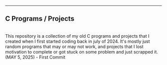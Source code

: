 ------------------
C Programs / Projects
------------------
<br>
This repository is a collection of my old C programs and projects that I created when I first started coding back in july of 2024. It's mostly just random programs that may or may not work, and projects that I lost motivation to complete or got stuck on some problem and just scrapped it.
<br>
(MAY 5, 2025) - First Commit  